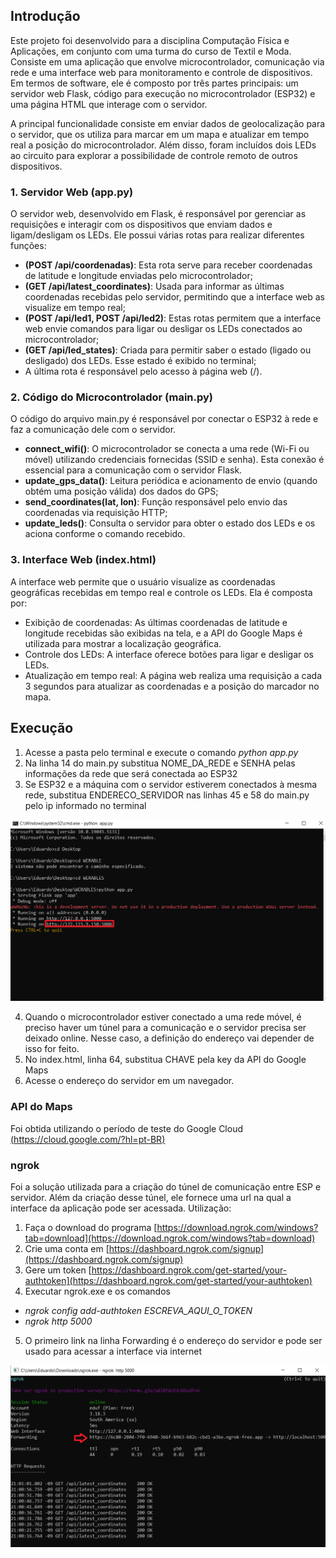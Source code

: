 ## Introdução
Este projeto foi desenvolvido para a disciplina Computação Física e Aplicações, em conjunto com uma turma do curso de Textil e Moda. Consiste em uma aplicação que envolve microcontrolador, comunicação via rede e 
uma interface web para monitoramento e controle de dispositivos. Em termos de software, ele é composto por três partes principais: um servidor web Flask, código para execução no microcontrolador (ESP32) e uma 
página HTML que interage com o servidor.

A principal funcionalidade consiste em enviar dados de geolocalização para o servidor, que os utiliza para marcar em um mapa e atualizar em tempo real a posição do microcontrolador. Além disso, foram incluídos 
dois LEDs ao circuito para explorar a possibilidade de controle remoto de outros dispositivos.

### 1. Servidor Web (app.py)
O servidor web, desenvolvido em Flask, é responsável por gerenciar as requisições e interagir com os dispositivos que enviam dados e ligam/desligam os LEDs. Ele possui várias rotas para realizar diferentes funções:

  - **(POST /api/coordenadas)**: Esta rota serve para receber coordenadas de latitude e longitude enviadas pelo microcontrolador; 
  - **(GET /api/latest_coordinates)**: Usada para informar as últimas coordenadas recebidas pelo servidor, permitindo que a interface web as visualize em tempo real;
  - **(POST /api/led1, POST /api/led2)**: Estas rotas permitem que a interface web envie comandos para ligar ou desligar os LEDs conectados ao microcontrolador;
  - **(GET /api/led_states)**: Criada para permitir saber o estado (ligado ou desligado) dos LEDs. Esse estado é exibido no terminal;
  - A última rota é responsável pelo acesso à página web (/).

### 2. Código do Microcontrolador (main.py)
O código do arquivo main.py é responsável por conectar o ESP32 à rede e faz a comunicação dele com o servidor.

  - **connect_wifi()**: O microcontrolador se conecta a uma rede (Wi-Fi ou móvel) utilizando credenciais fornecidas (SSID e senha). Esta conexão é essencial para a comunicação com o servidor Flask.
  - **update_gps_data()**: Leitura periódica e acionamento de envio (quando obtém uma posição válida) dos dados do GPS;
  - **send_coordinates(lat, lon)**: Função responsável pelo envio das coordenadas via requisição HTTP;
  - **update_leds()**: Consulta o servidor para obter o estado dos LEDs e os aciona conforme o comando recebido.

### 3. Interface Web (index.html)
A interface web permite que o usuário visualize as coordenadas geográficas recebidas em tempo real e controle os LEDs. Ela é composta por:
  - Exibição de coordenadas: As últimas coordenadas de latitude e longitude recebidas são exibidas na tela, e a API do Google Maps é utilizada para mostrar a localização geográfica.
  - Controle dos LEDs: A interface oferece botões para ligar e desligar os LEDs.
  - Atualização em tempo real: A página web realiza uma requisição a cada 3 segundos para atualizar as coordenadas e a posição do marcador no mapa.

## Execução
1. Acesse a pasta pelo terminal e execute o comando _python app.py_
2. Na linha 14 do main.py substitua NOME_DA_REDE e SENHA pelas informações da rede que será conectada ao ESP32
3. Se ESP32 e a  máquina com o servidor estiverem conectados à mesma rede, substitua ENDERECO_SERVIDOR nas linhas 45 e 58 do main.py pelo ip informado no terminal

![IP](img/ip.png)

4. Quando o microcontrolador estiver conectado a uma rede móvel, é preciso haver um túnel para a comunicação e o servidor precisa ser deixado online. Nesse caso, a definição do endereço vai depender de isso for feito.
5. No index.html, linha 64, substitua CHAVE pela key da API do Google Maps
6. Acesse o endereço do servidor em um navegador.

### API do Maps
Foi obtida utilizando o período de teste do Google Cloud [(https://cloud.google.com/?hl=pt-BR)](https://cloud.google.com/?hl=pt-BR)

### ngrok
Foi a solução utilizada para a criação do túnel de comunicação entre ESP e servidor. Além da criação desse túnel, ele fornece uma url na qual a interface da aplicação pode ser acessada.
Utilização:
1. Faça o download do programa [https://download.ngrok.com/windows?tab=download](https://download.ngrok.com/windows?tab=download)
2. Crie uma conta em [https://dashboard.ngrok.com/signup](https://dashboard.ngrok.com/signup)
3. Gere um token [https://dashboard.ngrok.com/get-started/your-authtoken](https://dashboard.ngrok.com/get-started/your-authtoken)
4. Executar ngrok.exe e os comandos
  - _ngrok config add-authtoken ESCREVA_AQUI_O_TOKEN_
  - _ngrok http 5000_
5. O primeiro link na linha Forwarding é o endereço do servidor e pode ser usado para acessar a interface via internet

![ngrok](img/ngrok.png)


